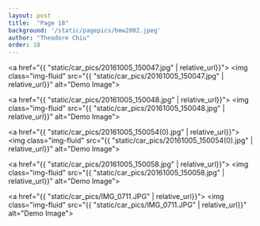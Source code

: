 ```yaml
---
layout: post
title:  "Page 18"
background: '/static/pagepics/bmw2002.jpeg'
author: "Theodore Chiu"
order: 18
---
```


<a href="{{ "static/car_pics/20161005_150047.jpg" | relative_url}}">
	<img class="img-fluid" src="{{ "static/car_pics/20161005_150047.jpg" | relative_url}}" alt="Demo Image">
</a>

<a href="{{ "static/car_pics/20161005_150048.jpg" | relative_url}}">
	<img class="img-fluid" src="{{ "static/car_pics/20161005_150048.jpg" | relative_url}}" alt="Demo Image">
</a>

<a href="{{ "static/car_pics/20161005_150054(0).jpg" | relative_url}}">
	<img class="img-fluid" src="{{ "static/car_pics/20161005_150054(0).jpg" | relative_url}}" alt="Demo Image">
</a>

<a href="{{ "static/car_pics/20161005_150058.jpg" | relative_url}}">
	<img class="img-fluid" src="{{ "static/car_pics/20161005_150058.jpg" | relative_url}}" alt="Demo Image">
</a>

<a href="{{ "static/car_pics/IMG_0711.JPG" | relative_url}}">
	<img class="img-fluid" src="{{ "static/car_pics/IMG_0711.JPG" | relative_url}}" alt="Demo Image">
</a>

